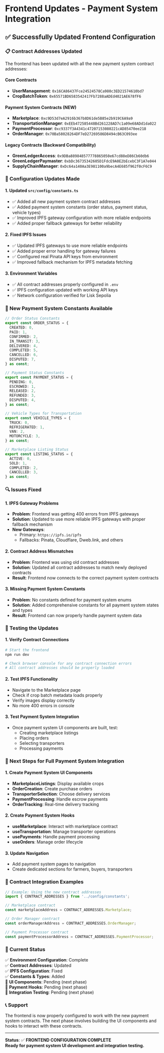 # Frontend Updates - Payment System Integration

## ✅ Successfully Updated Frontend Configuration

### 📋 Contract Addresses Updated

The frontend has been updated with all the new payment system contract addresses:

#### Core Contracts
- **UserManagement**: `0x16CA86437Fce24524578Ca980c3ED21574610bd7`
- **CropBatchToken**: `0x65571BD6583542417Fb7288aADEd4021AE678fF6`

#### Payment System Contracts (NEW)
- **Marketplace**: `0xc9D53d7eA2916b367b8D61de5B85e2b919C6A9a9`
- **TransportationManager**: `0xEEb472585448Bd261228AD7c1a09e68ADd1da022`
- **PaymentProcessor**: `0xc9337f3A4341c47207153080221cAD85470ee218`
- **OrderManager**: `0x70Ba58028264DF7eD27269586D8494cB63C093ee`

#### Legacy Contracts (Backward Compatibility)
- **GreenLedgerAccess**: `0x9DBa889848577778865050e67cd88eD86Cb60db6`
- **GreenLedgerPaymaster**: `0xbDc36735342605D1FdcE9A0E2bEcebC3F1A7e044`
- **SupplyChainManager**: `0xDc64a140Aa3E981100a9becA4E685f962f0cF6C9`

### 🔧 Configuration Updates Made

#### 1. Updated `src/config/constants.ts`
- ✅ Added all new payment system contract addresses
- ✅ Added payment system constants (order status, payment status, vehicle types)
- ✅ Improved IPFS gateway configuration with more reliable endpoints
- ✅ Added proper fallback gateways for better reliability

#### 2. Fixed IPFS Issues
- ✅ Updated IPFS gateways to use more reliable endpoints
- ✅ Added proper error handling for gateway failures
- ✅ Configured real Pinata API keys from environment
- ✅ Improved fallback mechanism for IPFS metadata fetching

#### 3. Environment Variables
- ✅ All contract addresses properly configured in `.env`
- ✅ IPFS configuration updated with working API keys
- ✅ Network configuration verified for Lisk Sepolia

### 🚀 New Payment System Constants Available

```typescript
// Order Status Constants
export const ORDER_STATUS = {
  CREATED: 0,
  PAID: 1,
  CONFIRMED: 2,
  IN_TRANSIT: 3,
  DELIVERED: 4,
  COMPLETED: 5,
  CANCELLED: 6,
  DISPUTED: 7,
} as const;

// Payment Status Constants
export const PAYMENT_STATUS = {
  PENDING: 0,
  ESCROWED: 1,
  RELEASED: 2,
  REFUNDED: 3,
  DISPUTED: 4,
} as const;

// Vehicle Types for Transportation
export const VEHICLE_TYPES = {
  TRUCK: 0,
  REFRIGERATED: 1,
  VAN: 2,
  MOTORCYCLE: 3,
} as const;

// Marketplace Listing Status
export const LISTING_STATUS = {
  ACTIVE: 0,
  SOLD: 1,
  COMPLETED: 2,
  CANCELLED: 3,
} as const;
```

### 🔍 Issues Fixed

#### 1. IPFS Gateway Problems
- **Problem**: Frontend was getting 400 errors from IPFS gateways
- **Solution**: Updated to use more reliable IPFS gateways with proper fallback mechanism
- **New Gateways**: 
  - Primary: `https://ipfs.io/ipfs`
  - Fallbacks: Pinata, Cloudflare, Dweb.link, and others

#### 2. Contract Address Mismatches
- **Problem**: Frontend was using old contract addresses
- **Solution**: Updated all contract addresses to match newly deployed contracts
- **Result**: Frontend now connects to the correct payment system contracts

#### 3. Missing Payment System Constants
- **Problem**: No constants defined for payment system enums
- **Solution**: Added comprehensive constants for all payment system states and types
- **Result**: Frontend can now properly handle payment system data

### 🧪 Testing the Updates

#### 1. Verify Contract Connections
```bash
# Start the frontend
npm run dev

# Check browser console for any contract connection errors
# All contract addresses should be properly loaded
```

#### 2. Test IPFS Functionality
- Navigate to the Marketplace page
- Check if crop batch metadata loads properly
- Verify images display correctly
- No more 400 errors in console

#### 3. Test Payment System Integration
- Once payment system UI components are built, test:
  - Creating marketplace listings
  - Placing orders
  - Selecting transporters
  - Processing payments

### 📝 Next Steps for Full Payment System Integration

#### 1. Create Payment System UI Components
- **MarketplaceListings**: Display available crops
- **OrderCreation**: Create purchase orders
- **TransporterSelection**: Choose delivery services
- **PaymentProcessing**: Handle escrow payments
- **OrderTracking**: Real-time delivery tracking

#### 2. Create Payment System Hooks
- **useMarketplace**: Interact with marketplace contract
- **useTransportation**: Manage transporter operations
- **usePayments**: Handle payment processing
- **useOrders**: Manage order lifecycle

#### 3. Update Navigation
- Add payment system pages to navigation
- Create dedicated sections for farmers, buyers, transporters

### 🔗 Contract Integration Examples

```typescript
// Example: Using the new contract addresses
import { CONTRACT_ADDRESSES } from '../config/constants';

// Marketplace contract
const marketplaceAddress = CONTRACT_ADDRESSES.Marketplace;

// Order Manager contract
const orderManagerAddress = CONTRACT_ADDRESSES.OrderManager;

// Payment Processor contract
const paymentProcessorAddress = CONTRACT_ADDRESSES.PaymentProcessor;
```

### 🎯 Current Status

✅ **Environment Configuration**: Complete  
✅ **Contract Addresses**: Updated  
✅ **IPFS Configuration**: Fixed  
✅ **Constants & Types**: Added  
🔄 **UI Components**: Pending (next phase)  
🔄 **Payment Hooks**: Pending (next phase)  
🔄 **Integration Testing**: Pending (next phase)  

### 📞 Support

The frontend is now properly configured to work with the new payment system contracts. The next phase involves building the UI components and hooks to interact with these contracts.

---

**Status**: ✅ **FRONTEND CONFIGURATION COMPLETE**  
**Ready for payment system UI development and integration testing.**
